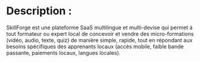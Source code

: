 # Description :
SkillForge est une plateforme SaaS multilingue et multi-devise qui permet à tout formateur ou expert local de concevoir et vendre des micro-formations (vidéo, audio, texte, quiz) de manière simple, rapide, tout en répondant aux besoins spécifiques des apprenants locaux (accès mobile, faible bande passante, paiements locaux, langues locales).
